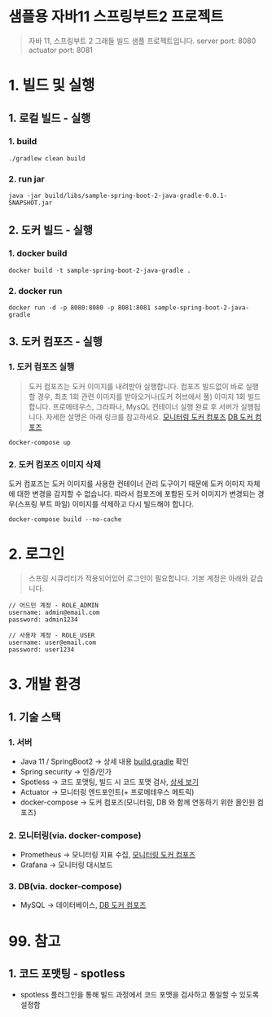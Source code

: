 # 샘플용 자바11 스프링부트2 프로젝트
> 자바 11, 스프링부트 2 그래들 빌드 샘플 프로젝트입니다.
> server port: 8080
> actuator port: 8081

# 1. 빌드 및 실행
## 1. 로컬 빌드 - 실행
### 1. build
```shell
./gradlew clean build
```

### 2. run jar
```shell
java -jar build/libs/sample-spring-boot-2-java-gradle-0.0.1-SNAPSHOT.jar
```

## 2. 도커 빌드 - 실행
### 1. docker build
```shell
docker build -t sample-spring-boot-2-java-gradle .
```

### 2. docker run
```shell
docker run -d -p 8080:8080 -p 8081:8081 sample-spring-boot-2-java-gradle
```

## 3. 도커 컴포즈 - 실행
### 1. 도커 컴포즈 실행
> 도커 컴포즈는 도커 이미지를 내려받아 실행합니다.
> 컴포즈 빌드없이 바로 실행할 경우, 최초 1회 관련 이미지를 받아오거나(도커 허브에서 풀) 이미지 1회 빌드합니다.
> 프로메테우스, 그라파나, MysQL 컨테이너 실행 완료 후 서버가 실행됩니다.
> 자세한 설명은 아래 링크를 참고하세요.
> [모니터링 도커 컴포즈](.docker/monitoring/README.md)
> [DB 도커 컴포즈](.docker/db/README.md)
```shell
docker-compose up
```

### 2. 도커 컴포즈 이미지 삭제
도커 컴포즈는 도커 이미지를 사용한 컨테이너 관리 도구이기 때문에 도커 이미지 자체에 대한 변경을 감지할 수 없습니다.
따라서 컴포즈에 포함된 도커 이미지가 변경되는 경우(스프링 부트 파일) 이미지를 삭제하고 다시 빌드해야 합니다.
```shell
docker-compose build --no-cache
```

# 2. 로그인
> 스프링 시큐리티가 적용되어있어 로그인이 필요합니다.
> 기본 계정은 아래와 같습니다.
```
// 어드민 계정 - ROLE_ADMIN
username: admin@email.com
password: admin1234
```
```
// 사용자 계정 - ROLE_USER
username: user@email.com
password: user1234
```

# 3. 개발 환경
## 1. 기술 스택
### 1. 서버
- Java 11 / SpringBoot2 -> 상세 내용 [build.gradle](build.gradle) 확인
- Spring security -> 인증/인가
- Spotless -> 코드 포맷팅, 빌드 시 코드 포맷 검사, [상세 보기](#99-참고)
- Actuator -> 모니터링 엔드포인트(+ 프로메테우스 메트릭)
- docker-compose -> 도커 컴포즈(모니터링, DB 와 함께 연동하기 위한 올인원 컴포즈)

### 2. 모니터링(via. docker-compose)
- Prometheus -> 모니터링 지표 수집, [모니터링 도커 컴포즈](.docker/monitoring/README.md)
- Grafana -> 모니터링 대시보드

### 3. DB(via. docker-compose)
- MySQL -> 데이터베이스, [DB 도커 컴포즈](.docker/db/README.md)

# 99. 참고
## 1. 코드 포맷팅 - spotless
- spotless 플러그인을 통해 빌드 과정에서 코드 포맷을 검사하고 통일할 수 있도록 설정함
